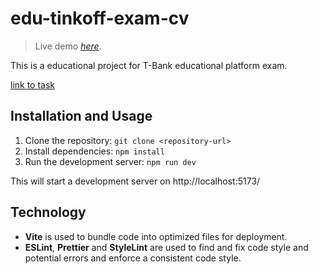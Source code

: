 # edu-tinkoff-exam-cv

> Live demo [_here_](https://volcano-watch.netlify.app/).

This is a educational project for T-Bank educational platform exam.

[link to task](https://github.com/jegius/front-end-entrance-exam?tab=readme-ov-file)

## Installation and Usage

1. Clone the repository:
```git clone <repository-url>```
2. Install dependencies: ```npm install```
3. Run the development server: ```npm run dev```

This will start a development server on http://localhost:5173/

## Technology

- **Vite** is used to bundle code into optimized files for deployment.
- **ESLint**, **Prettier** and **StyleLint** are used to find and fix code style and potential errors and enforce a consistent code style.
